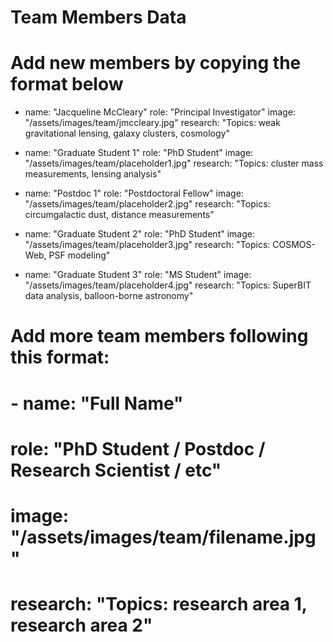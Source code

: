 # Team Members Data
# Add new members by copying the format below

- name: "Jacqueline McCleary"
  role: "Principal Investigator"
  image: "/assets/images/team/jmccleary.jpg"
  research: "Topics: weak gravitational lensing, galaxy clusters, cosmology"

- name: "Graduate Student 1"
  role: "PhD Student"
  image: "/assets/images/team/placeholder1.jpg"
  research: "Topics: cluster mass measurements, lensing analysis"

- name: "Postdoc 1"
  role: "Postdoctoral Fellow"
  image: "/assets/images/team/placeholder2.jpg"
  research: "Topics: circumgalactic dust, distance measurements"

- name: "Graduate Student 2"
  role: "PhD Student"
  image: "/assets/images/team/placeholder3.jpg"
  research: "Topics: COSMOS-Web, PSF modeling"

- name: "Graduate Student 3"
  role: "MS Student"
  image: "/assets/images/team/placeholder4.jpg"
  research: "Topics: SuperBIT data analysis, balloon-borne astronomy"

# Add more team members following this format:
# - name: "Full Name"
#   role: "PhD Student / Postdoc / Research Scientist / etc"
#   image: "/assets/images/team/filename.jpg"
#   research: "Topics: research area 1, research area 2"